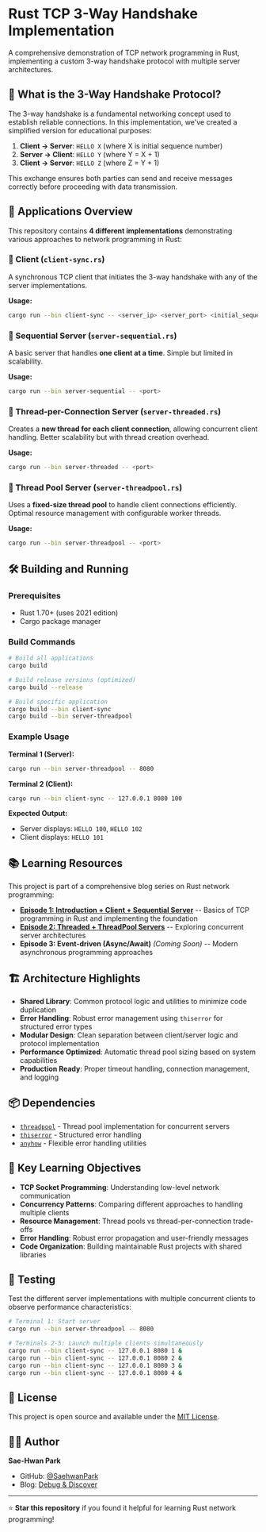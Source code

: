 # Rust TCP 3-Way Handshake Implementation

A comprehensive demonstration of TCP network programming in Rust, implementing a custom 3-way handshake protocol with multiple server architectures.

## 🤝 What is the 3-Way Handshake Protocol?

The 3-way handshake is a fundamental networking concept used to establish reliable connections. In this implementation, we've created a simplified version for educational purposes:

1. **Client → Server**: `HELLO X` (where X is initial sequence number)
2. **Server → Client**: `HELLO Y` (where Y = X + 1)
3. **Client → Server**: `HELLO Z` (where Z = Y + 1)

This exchange ensures both parties can send and receive messages correctly before proceeding with data transmission.

## 🚀 Applications Overview

This repository contains **4 different implementations** demonstrating various approaches to network programming in Rust:

### 🔹 Client (`client-sync.rs`)
A synchronous TCP client that initiates the 3-way handshake with any of the server implementations.

**Usage:**
```bash
cargo run --bin client-sync -- <server_ip> <server_port> <initial_sequence>
```

### 🔹 Sequential Server (`server-sequential.rs`)
A basic server that handles **one client at a time**. Simple but limited in scalability.

**Usage:**
```bash
cargo run --bin server-sequential -- <port>
```

### 🔹 Thread-per-Connection Server (`server-threaded.rs`)
Creates a **new thread for each client connection**, allowing concurrent client handling. Better scalability but with thread creation overhead.

**Usage:**
```bash
cargo run --bin server-threaded -- <port>
```

### 🔹 Thread Pool Server (`server-threadpool.rs`)
Uses a **fixed-size thread pool** to handle client connections efficiently. Optimal resource management with configurable worker threads.

**Usage:**
```bash
cargo run --bin server-threadpool -- <port>
```

## 🛠️ Building and Running

### Prerequisites
- Rust 1.70+ (uses 2021 edition)
- Cargo package manager

### Build Commands
```bash
# Build all applications
cargo build

# Build release versions (optimized)
cargo build --release

# Build specific application
cargo build --bin client-sync
cargo build --bin server-threadpool
```

### Example Usage
**Terminal 1 (Server):**
```bash
cargo run --bin server-threadpool -- 8080
```

**Terminal 2 (Client):**
```bash
cargo run --bin client-sync -- 127.0.0.1 8080 100
```

**Expected Output:**
- Server displays: `HELLO 100`, `HELLO 102`
- Client displays: `HELLO 101`

## 📚 Learning Resources

This project is part of a comprehensive blog series on Rust network programming:

- **[Episode 1: Introduction + Client + Sequential Server](https://debugndiscover.netlify.app/posts/rust-handshake-ep1/)** -- Basics of TCP programming in Rust and implementing the foundation
- **[Episode 2: Threaded + ThreadPool Servers](https://debugndiscover.netlify.app/posts/rust-handshake-ep2/)** -- Exploring concurrent server architectures
- **Episode 3: Event-driven (Async/Await)** *(Coming Soon)* -- Modern asynchronous programming approaches

## 🏗️ Architecture Highlights

- **Shared Library**: Common protocol logic and utilities to minimize code duplication
- **Error Handling**: Robust error management using `thiserror` for structured error types
- **Modular Design**: Clean separation between client/server logic and protocol implementation
- **Performance Optimized**: Automatic thread pool sizing based on system capabilities
- **Production Ready**: Proper timeout handling, connection management, and logging

## 📦 Dependencies

- [`threadpool`](https://crates.io/crates/threadpool) - Thread pool implementation for concurrent servers
- [`thiserror`](https://crates.io/crates/thiserror) - Structured error handling
- [`anyhow`](https://crates.io/crates/anyhow) - Flexible error handling utilities

## 🎯 Key Learning Objectives

- **TCP Socket Programming**: Understanding low-level network communication
- **Concurrency Patterns**: Comparing different approaches to handling multiple clients
- **Resource Management**: Thread pools vs thread-per-connection trade-offs
- **Error Handling**: Robust error propagation and user-friendly messages
- **Code Organization**: Building maintainable Rust projects with shared libraries

## 🔧 Testing

Test the different server implementations with multiple concurrent clients to observe performance characteristics:

```bash
# Terminal 1: Start server
cargo run --bin server-threadpool -- 8080

# Terminals 2-5: Launch multiple clients simultaneously
cargo run --bin client-sync -- 127.0.0.1 8080 1 &
cargo run --bin client-sync -- 127.0.0.1 8080 2 &
cargo run --bin client-sync -- 127.0.0.1 8080 3 &
cargo run --bin client-sync -- 127.0.0.1 8080 4 &
```

## 📄 License

This project is open source and available under the [MIT License](LICENSE).

## 👨‍💻 Author

**Sae-Hwan Park**
- GitHub: [@SaehwanPark](https://github.com/SaehwanPark)
- Blog: [Debug & Discover](https://debugndiscover.netlify.app/)

---

⭐ **Star this repository** if you found it helpful for learning Rust network programming!
